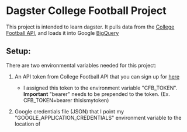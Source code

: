 # Dagster College Football Project
This project is intended to learn dagster. It pulls data from the [College Football API](https://collegefootballdata.com/), and loads it into Google [BigQuery](https://cloud.google.com/bigquery)

## Setup:
There are two environmental variables needed for this project:
1. An API token from College Football API that you can sign up for [here](https://collegefootballdata.com/key)
   * I assigned this token to the environment variable "CFB_TOKEN". **Important** "bearer" needs to be prepended to the token. (Ex. CFB_TOKEN=bearer thisismytoken)
   
2. Google credentials file (JSON) that I point my "GOOGLE_APPLICATION_CREDENTIALS" environment variable to the location of
